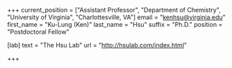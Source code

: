 +++
current_position = ["Assistant Professor", "Department of Chemistry", "University of Virginia", "Charlottesville, VA"]
email = "kenhsu@virginia.edu"
first_name = "Ku-Lung (Ken)"
last_name = "Hsu"
suffix = "Ph.D."
position = "Postdoctoral Fellow"

[lab]
  text = "The Hsu Lab"
  url = "http://hsulab.com/index.html"

+++

